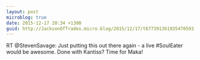```yaml
---
layout: post
microblog: true
date: 2015-12-17 20:34 +1300
guid: http://JacksonOfTrades.micro.blog/2015/12/17/t677391361935470593.html
---
```

RT @StevenSavage: Just putting this out there again - a live #SoulEater would be awesome.  Done with Kantiss?  Time for Maka!
